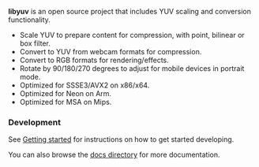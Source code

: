 **libyuv** is an open source project that includes YUV scaling and conversion functionality.

* Scale YUV to prepare content for compression, with point, bilinear or box filter.
* Convert to YUV from webcam formats for compression.
* Convert to RGB formats for rendering/effects.
* Rotate by 90/180/270 degrees to adjust for mobile devices in portrait mode.
* Optimized for SSSE3/AVX2 on x86/x64.
* Optimized for Neon on Arm.
* Optimized for MSA on Mips.

### Development

See [Getting started][1] for instructions on how to get started developing.

You can also browse the [docs directory][2] for more documentation.

[1]: ./jni/docs/getting_started.md
[2]: ./jni/docs/
